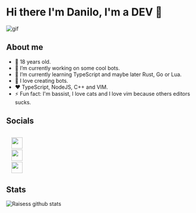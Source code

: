 # Hi there I'm Danilo, I'm a DEV 👋

![gif](https://media1.tenor.com/images/abe71f1bb871b5e473ea275fbad92aa2/tenor.gif?itemid=8673610)

## About me

- 👨 18 years old.
- 🔭 I’m currently working on some cool bots.
- 🌱 I’m currently learning TypeScript and maybe later Rust, Go or Lua.
- 🤖 I love creating bots.
- ❤️ TypeScript, NodeJS, C++ and VIM.
- ⚡ Fun fact: I'm bassist, I love cats and I love vim because others editors sucks.

## Socials

<code>
  <a href="https://www.instagram.com/danillu1_/" target="_blank"><img height="30" src="https://image.flaticon.com/icons/svg/174/174855.svg"></a> 
  <a href="https://twitter.com/danill1_" target="_blank"><img height="30" src="https://image.flaticon.com/icons/svg/733/733579.svg"></a>
  <a href="https://www.linkedin.com/in/danilo-santana-20a6431b1/" target="_blank"><img height="30" src="https://image.flaticon.com/icons/svg/733/733561.svg"></a>
</code>

## Stats

![Raisess github stats](https://github-readme-stats.vercel.app/api?username=Raisess&count_private=true&show_icons=true&theme=monokai)
